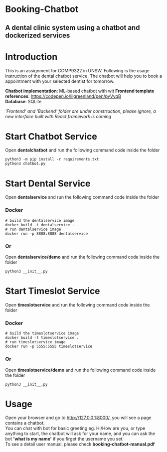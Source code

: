# Booking-Chatbot
## A dental clinic system using a chatbot and dockerized services

# Introduction
This is an assignment for COMP9322 in UNSW. Following is the usage instruction of the dental chatbot service. The chatbot will help you to book a appointment with your selected dentist for tomorrow.

**Chatbot implementation**: ML-based chatbot with wit
**Frontend template references**: https://codepen.io/lilgreenland/pen/pyVvqB \
**Database**: SQLite

*'Frontend' and 'Backend' folder are under constrtuction, please ignore, a new interface built with React framework is coming*

# Start Chatbot Service
Open **dentalchatbot** and run the following command code inside the folder
```
python3 -m pip install -r requirements.txt
python3 chatbot.py
```
# Start Dental Service
Open **dentalservice** and run the following command code inside the folder
### Docker
```
# build the dentalservice image
docker build -t dentalservice .
# run dentalservice image
docker run -p 8888:8888 dentalservice
```
### Or
Open **dentalservice/demo** and run the following command code inside the folder
```
python3 __init__.py 
```

# Start Timeslot Service
Open **timeslotservice** and run the following command code inside the folder
### Docker
```
# build the timeslotservice image
docker build -t timeslotservice .
# run timeslotservice image
docker run -p 5555:5555 timeslotservice
```
### Or
Open **timeslotservice/demo** and run the following command code inside the folder
```
python3 __init__.py 
```

# Usage
Open your browser and go to http://127.0.0.1:8000/, you will see a page contains a chatbot. \
You can chat with bot for basic greeting eg. Hi/How are you, or type anything to start, the chatbot will ask for your name, and you can ask the bot **'what is my name'** if you firget the username you set.\
To see a detail user manual, please check **booking-chatbot-manual.pdf**

